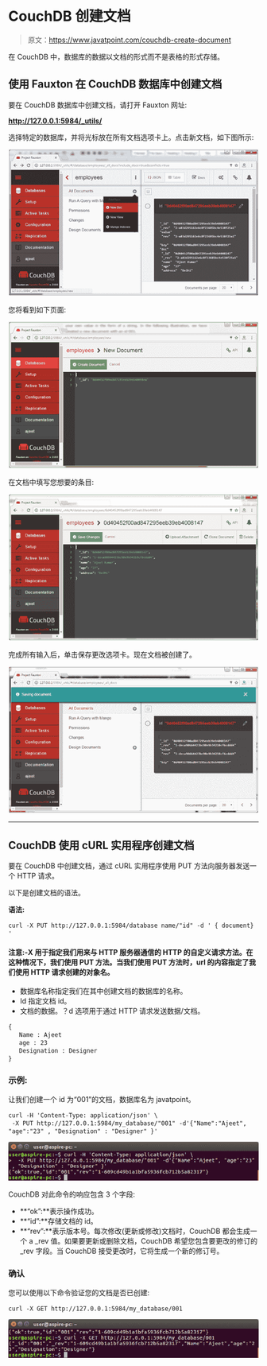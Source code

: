 # CouchDB 创建文档

> 原文：<https://www.javatpoint.com/couchdb-create-document>

在 CouchDB 中，数据库的数据以文档的形式而不是表格的形式存储。

## 使用 Fauxton 在 CouchDB 数据库中创建文档

要在 CouchDB 数据库中创建文档，请打开 Fauxton 网址:

**http://127.0.0.1:5984/_utils/**

选择特定的数据库，并将光标放在所有文档选项卡上。点击新文档，如下图所示:

![Create Document 1](img/5bf9f0f3fa33f2cc9c2fc7f54ae0fc45.png)

您将看到如下页面:

![Create Document 2](img/34b1086666c8c03fa7af055f280d053f.png)

在文档中填写您想要的条目:

![Create Document 3](img/f95a9271f9834d6219cbeb1296377467.png)

完成所有输入后，单击保存更改选项卡。现在文档被创建了。

![Create Document 4](img/734c7712a4f40d7ff16815211b78c84a.png)

* * *

## CouchDB 使用 cURL 实用程序创建文档

要在 CouchDB 中创建文档，通过 cURL 实用程序使用 PUT 方法向服务器发送一个 HTTP 请求。

以下是创建文档的语法。

**语法:**

```
curl -X PUT http://127.0.0.1:5984/database name/"id" -d ' { document} ' 

```

#### 注意:-X 用于指定我们用来与 HTTP 服务器通信的 HTTP 的自定义请求方法。在这种情况下，我们使用 PUT 方法。当我们使用 PUT 方法时，url 的内容指定了我们使用 HTTP 请求创建的对象名。

*   数据库名称指定我们在其中创建文档的数据库的名称。
*   Id 指定文档 id。
*   文档的数据。？d 选项用于通过 HTTP 请求发送数据/文档。

```
{
   Name : Ajeet
   age : 23
   Designation : Designer
}

```

### 示例:

让我们创建一个 id 为“001”的文档，数据库名为 javatpoint。

```
curl -H 'Content-Type: application/json' \
 -X PUT http://127.0.0.1:5984/my_database/"001" -d'{"Name":"Ajeet", "age":"23" , "Designation" : "Designer" }' 

```

![CouchDB Create document 1](img/d7ec83d0818c88948ff8ba862bb369d3.png)

CouchDB 对此命令的响应包含 3 个字段:

*   **“ok”:**表示操作成功。
*   **“id”:**存储文档的 id。
*   **“rev”:**表示版本号。每次修改(更新或修改)文档时，CouchDB 都会生成一个 a _rev 值。如果要更新或删除文档，CouchDB 希望您包含要更改的修订的 _rev 字段。当 CouchDB 接受更改时，它将生成一个新的修订号。

### 确认

您可以使用以下命令验证您的文档是否已创建:

```
curl -X GET http://127.0.0.1:5984/my_database/001 

```

![CouchDB Create document 2](img/5e8ee368b94967fe9a123c08d97a940f.png)
